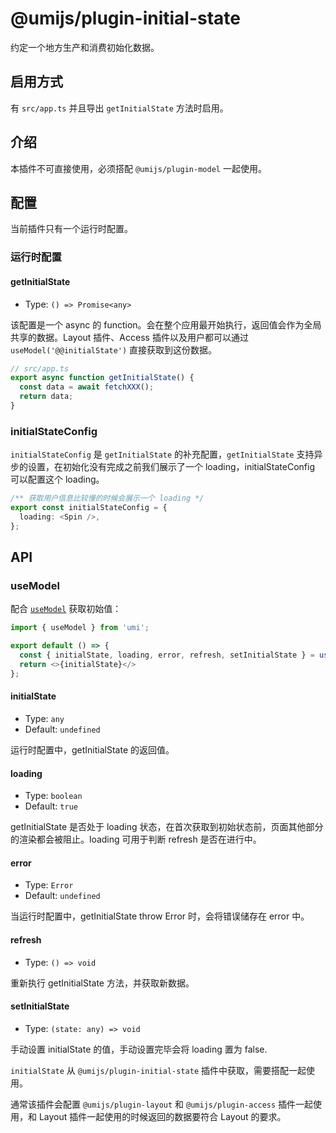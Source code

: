# @umijs/plugin-initial-state

约定一个地方生产和消费初始化数据。

## 启用方式

有 `src/app.ts` 并且导出 `getInitialState` 方法时启用。

## 介绍

本插件不可直接使用，必须搭配 `@umijs/plugin-model` 一起使用。

## 配置

当前插件只有一个运行时配置。

### 运行时配置

#### getInitialState

* Type: `() => Promise<any>`

该配置是一个 async 的 function。会在整个应用最开始执行，返回值会作为全局共享的数据。Layout 插件、Access 插件以及用户都可以通过 `useModel('@@initialState')` 直接获取到这份数据。

```typescript
// src/app.ts
export async function getInitialState() {
  const data = await fetchXXX();
  return data;
}
```

### initialStateConfig
`initialStateConfig` 是 `getInitialState` 的补充配置，`getInitialState` 支持异步的设置，在初始化没有完成之前我们展示了一个 loading，initialStateConfig 可以配置这个 loading。
```typescript
/** 获取用户信息比较慢的时候会展示一个 loading */
export const initialStateConfig = {
  loading: <Spin />,
};
```

## API

### useModel

配合 [`useModel`](./plugin-model) 获取初始值：

```js
import { useModel } from 'umi';

export default () => {
  const { initialState, loading, error, refresh, setInitialState } = useModel('@@initialState');
  return <>{initialState}</>
};
```

#### initialState

* Type: `any`
* Default: `undefined`

运行时配置中，getInitialState 的返回值。

#### loading

* Type: `boolean`
* Default: `true`

getInitialState 是否处于 loading 状态，在首次获取到初始状态前，页面其他部分的渲染都会被阻止。loading 可用于判断 refresh 是否在进行中。

#### error

* Type: `Error`
* Default: `undefined`

当运行时配置中，getInitialState throw Error 时，会将错误储存在 error 中。

#### refresh

* Type: `() => void`

重新执行 getInitialState 方法，并获取新数据。

#### setInitialState

* Type: `(state: any) => void`

手动设置 initialState 的值，手动设置完毕会将 loading 置为 false.

`initialState` 从 `@umijs/plugin-initial-state` 插件中获取，需要搭配一起使用。

通常该插件会配置 `@umijs/plugin-layout` 和 `@umijs/plugin-access` 插件一起使用，和 Layout 插件一起使用的时候返回的数据要符合 Layout 的要求。
